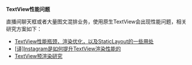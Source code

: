 **TextView性能问题**

直播间聊天框或者大量图文混排业务，使用原生TextView会出现性能问题，相关研究方案如下：

- [TextView性能瓶颈，渲染优化，以及StaticLayout的一些用处](https://www.jianshu.com/p/9f7f9213bff8)
- [[译]Instagram是如何提升TextView渲染性能的](http://codethink.me/2015/04/23/improving-comment-rendering-on-android/)
- [TextView预渲染研究](http://ragnraok.github.io/textview-pre-render-research.html)

